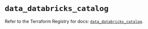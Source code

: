 # `data_databricks_catalog`

Refer to the Terraform Registry for docs: [`data_databricks_catalog`](https://registry.terraform.io/providers/databricks/databricks/1.89.0/docs/data-sources/catalog).
